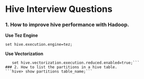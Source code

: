 # Hive Interview Questions
### 1. How to improve hive performance with Hadoop.
**Use Tez Engine**

```set hive.execution.engine=tez;```

**Use Vectorization**
```set hive.vectorization.execution.enabled=true;
   set hive.vectorization.execution.reduced.enabled=true;```
### 2. How to list the partitions in a hive table.
```hive> show partitions table_name;```
